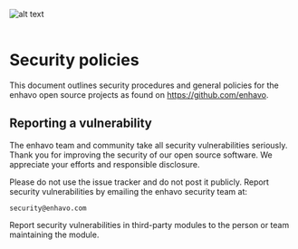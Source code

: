 ![alt text](assets/enhavo/images/enhavo.svg "enhavo")
<br/>
<br/>


# Security policies

This document outlines security procedures and general policies for the
enhavo open source projects as found on https://github.com/enhavo.

## Reporting a vulnerability

The enhavo team and community take all security vulnerabilities
seriously. Thank you for improving the security of our open source
software. We appreciate your efforts and responsible disclosure. 

Please do not use the issue tracker and do not post it publicly.
Report security vulnerabilities by emailing the enhavo security team at:

    security@enhavo.com

Report security vulnerabilities in third-party modules to the person or
team maintaining the module.
